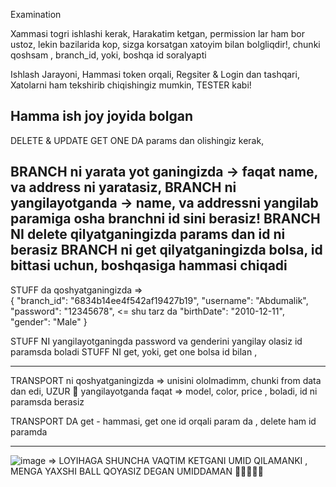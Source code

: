 Examination

Xammasi togri ishlashi kerak, Harakatim ketgan,
permission lar ham bor ustoz, lekin bazilarida kop, sizga korsatgan xatoyim bilan bolgliqdir!, chunki qoshsam , branch_id, yoki, boshqa id soralyapti

Ishlash Jarayoni,
Hammasi token orqali, Regsiter & Login dan tashqari,
Xatolarni ham tekshirib chiqishingiz mumkin, TESTER kabi!

Hamma ish joy joyida bolgan 
-------------------------------------------------------------------------------------------------
DELETE & UPDATE GET ONE DA params dan olishingiz kerak,

BRANCH ni yarata yot ganingizda -> faqat name, va address ni yaratasiz,
BRANCH ni yangilayotganda -> name, va addressni yangilab paramiga osha branchni id sini berasiz!
BRANCH NI delete qilyatganingizda params dan id ni berasiz
BRANCH ni get qilyatganingizda  bolsa, id bittasi uchun, boshqasiga hammasi chiqadi
------------------------------------------------------------------------------------------------------
STUFF da qoshyatganingizda =>  
{
    "branch_id": "6834b14ee4f542af19427b19",
    "username": "Abdumalik",
    "password": "12345678",                  <= shu tarz da
     "birthDate": "2010-12-11",
    "gender": "Male"
}


STUFF NI yangilayotganingda password va genderini yangilay olasiz id paramsda boladi
STUFF NI get, yoki, get one bolsa id bilan , 

-----------------------------------------------------------------------------------------------------

TRANSPORT ni qoshyatganingizda => unisini ololmadimm, chunki from data dan edi, UZUR 🤝
yangilayotganda faqat => model, color, price , boladi, id ni paramsda berasiz

TRANSPORT DA get - hammasi, get one id orqali param da , delete ham id paramda

------------------------------------------------------------------------------------------------



![image](https://github.com/user-attachments/assets/c41cf2d5-90db-4b97-91cd-c0b1f0d69ef9) => LOYIHAGA SHUNCHA VAQTIM KETGANI
UMID QILAMANKI , MENGA YAXSHI BALL QOYASIZ DEGAN UMIDDAMAN 👏🚀🌟🌟🎊

